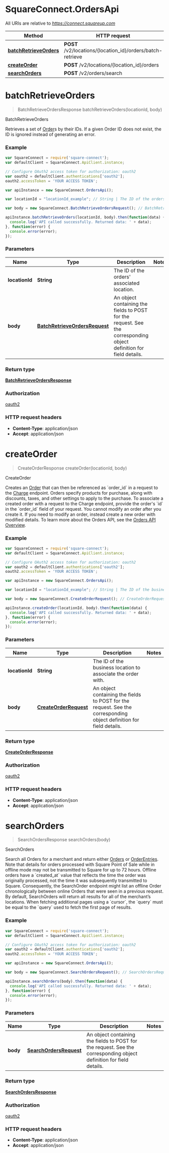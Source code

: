# SquareConnect.OrdersApi

All URIs are relative to *https://connect.squareup.com*

Method | HTTP request | Description
------------- | ------------- | -------------
[**batchRetrieveOrders**](OrdersApi.md#batchRetrieveOrders) | **POST** /v2/locations/{location_id}/orders/batch-retrieve | BatchRetrieveOrders
[**createOrder**](OrdersApi.md#createOrder) | **POST** /v2/locations/{location_id}/orders | CreateOrder
[**searchOrders**](OrdersApi.md#searchOrders) | **POST** /v2/orders/search | SearchOrders


<a name="batchRetrieveOrders"></a>
# **batchRetrieveOrders**
> BatchRetrieveOrdersResponse batchRetrieveOrders(locationId, body)

BatchRetrieveOrders

Retrieves a set of [Order](#type-order)s by their IDs.  If a given Order ID does not exist, the ID is ignored instead of generating an error.

### Example
```javascript
var SquareConnect = require('square-connect');
var defaultClient = SquareConnect.ApiClient.instance;

// Configure OAuth2 access token for authorization: oauth2
var oauth2 = defaultClient.authentications['oauth2'];
oauth2.accessToken = 'YOUR ACCESS TOKEN';

var apiInstance = new SquareConnect.OrdersApi();

var locationId = "locationId_example"; // String | The ID of the orders' associated location.

var body = new SquareConnect.BatchRetrieveOrdersRequest(); // BatchRetrieveOrdersRequest | An object containing the fields to POST for the request.  See the corresponding object definition for field details.

apiInstance.batchRetrieveOrders(locationId, body).then(function(data) {
  console.log('API called successfully. Returned data: ' + data);
}, function(error) {
  console.error(error);
});

```

### Parameters

Name | Type | Description  | Notes
------------- | ------------- | ------------- | -------------
 **locationId** | **String**| The ID of the orders&#39; associated location. | 
 **body** | [**BatchRetrieveOrdersRequest**](BatchRetrieveOrdersRequest.md)| An object containing the fields to POST for the request.  See the corresponding object definition for field details. | 

### Return type

[**BatchRetrieveOrdersResponse**](BatchRetrieveOrdersResponse.md)

### Authorization

[oauth2](../README.md#oauth2)

### HTTP request headers

 - **Content-Type**: application/json
 - **Accept**: application/json

<a name="createOrder"></a>
# **createOrder**
> CreateOrderResponse createOrder(locationId, body)

CreateOrder

Creates an [Order](#type-order) that can then be referenced as &#x60;order_id&#x60; in a request to the [Charge](#endpoint-charge) endpoint. Orders specify products for purchase, along with discounts, taxes, and other settings to apply to the purchase.  To associate a created order with a request to the Charge endpoint, provide the order&#39;s &#x60;id&#x60; in the &#x60;order_id&#x60; field of your request.  You cannot modify an order after you create it. If you need to modify an order, instead create a new order with modified details.  To learn more about the Orders API, see the [Orders API Overview](/products/orders/overview).

### Example
```javascript
var SquareConnect = require('square-connect');
var defaultClient = SquareConnect.ApiClient.instance;

// Configure OAuth2 access token for authorization: oauth2
var oauth2 = defaultClient.authentications['oauth2'];
oauth2.accessToken = 'YOUR ACCESS TOKEN';

var apiInstance = new SquareConnect.OrdersApi();

var locationId = "locationId_example"; // String | The ID of the business location to associate the order with.

var body = new SquareConnect.CreateOrderRequest(); // CreateOrderRequest | An object containing the fields to POST for the request.  See the corresponding object definition for field details.

apiInstance.createOrder(locationId, body).then(function(data) {
  console.log('API called successfully. Returned data: ' + data);
}, function(error) {
  console.error(error);
});

```

### Parameters

Name | Type | Description  | Notes
------------- | ------------- | ------------- | -------------
 **locationId** | **String**| The ID of the business location to associate the order with. | 
 **body** | [**CreateOrderRequest**](CreateOrderRequest.md)| An object containing the fields to POST for the request.  See the corresponding object definition for field details. | 

### Return type

[**CreateOrderResponse**](CreateOrderResponse.md)

### Authorization

[oauth2](../README.md#oauth2)

### HTTP request headers

 - **Content-Type**: application/json
 - **Accept**: application/json

<a name="searchOrders"></a>
# **searchOrders**
> SearchOrdersResponse searchOrders(body)

SearchOrders

Search all Orders for a merchant and return either [Orders](#type-order) or [OrderEntries](#type-orderentry).  Note that details for orders processed with Square Point of Sale while in offline mode may not be transmitted to Square for up to 72 hours. Offline orders have a &#x60;created_at&#x60; value that reflects the time the order was originally processed, not the time it was subsequently transmitted to Square. Consequently, the SearchOrder endpoint might list an offline Order chronologically between online Orders that were seen in a previous request.  By default, SearchOrders will return all results for all of the merchant’s locations. When fetching additional pages using a &#x60;cursor&#x60;, the &#x60;query&#x60; must be equal to the &#x60;query&#x60; used to fetch the first page of results.

### Example
```javascript
var SquareConnect = require('square-connect');
var defaultClient = SquareConnect.ApiClient.instance;

// Configure OAuth2 access token for authorization: oauth2
var oauth2 = defaultClient.authentications['oauth2'];
oauth2.accessToken = 'YOUR ACCESS TOKEN';

var apiInstance = new SquareConnect.OrdersApi();

var body = new SquareConnect.SearchOrdersRequest(); // SearchOrdersRequest | An object containing the fields to POST for the request.  See the corresponding object definition for field details.

apiInstance.searchOrders(body).then(function(data) {
  console.log('API called successfully. Returned data: ' + data);
}, function(error) {
  console.error(error);
});

```

### Parameters

Name | Type | Description  | Notes
------------- | ------------- | ------------- | -------------
 **body** | [**SearchOrdersRequest**](SearchOrdersRequest.md)| An object containing the fields to POST for the request.  See the corresponding object definition for field details. | 

### Return type

[**SearchOrdersResponse**](SearchOrdersResponse.md)

### Authorization

[oauth2](../README.md#oauth2)

### HTTP request headers

 - **Content-Type**: application/json
 - **Accept**: application/json

